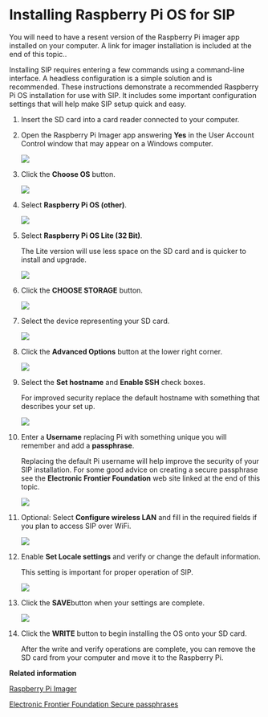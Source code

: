 # Installing Raspberry Pi OS for SIP

You will need to have a resent version of the Raspberry Pi imager app installed on your computer. A link for imager installation is included at the end of this topic..

Installing SIP requires entering a few commands using a command-line interface. A headless configuration is a simple solution and is recommended. These instructions demonstrate a recommended Raspberry Pi OS installation for use with SIP. It includes some important configuration settings that will help make SIP setup quick and easy.

1.  Insert the SD card into a card reader connected to your computer.

2.  Open the Raspberry Pi Imager app answering **Yes** in the User Account Control window that may appear on a Windows computer.

    ![](./images/Pi_imager-1.png)

3.  Click the **Choose OS** button.

    ![](./images/Pi_imager-2.png)

4.  Select **Raspberry Pi OS \(other\)**.

    ![](./images/Pi_imager-3.png)

5.  Select **Raspberry Pi OS Lite \(32 Bit\)**.

    The Lite version will use less space on the SD card and is quicker to install and upgrade.

    ![](./images/Pi_imager-4.png)

6.  Click the **CHOOSE STORAGE** button.

    ![](./images/Pi_imager-5.png)

7.  Select the device representing your SD card.

    ![](./images/Pi_imager-6.png)

8.  Click the **Advanced Options** button at the lower right corner.

    ![](./images/Pi_imager-7.png)

9.  Select the **Set hostname** and **Enable SSH** check boxes.

    For improved security replace the default hostname with something that describes your set up.

    ![](./images/Pi_imager-8.png)

10. Enter a **Username** replacing Pi with something unique you will remember and add a **passphrase**.

    Replacing the default Pi username will help improve the security of your SIP installation. For some good advice on creating a secure passphrase see the **Electronic Frontier Foundation** web site linked at the end of this topic.

    ![](./images/Pi_imager-9.png)

11. Optional: Select **Configure wireless LAN** and fill in the required fields if you plan to access SIP over WiFi.

    ![](./images/Pi_imager-10.png)

12. Enable **Set Locale settings** and verify or change the default information.

    This setting is important for proper operation of SIP.

    ![](./images/Pi_imager-11.png)

13. Click the **SAVE**button when your settings are complete.

    ![](./images/Pi_imager-12.png)

14. Click the **WRITE** button to begin installing the OS onto your SD card.

    After the write and verify operations are complete, you can remove the SD card from your computer and move it to the Raspberry Pi.


**Related information**  


[Raspberry Pi Imager](https://www.raspberrypi.com/software/)

[Electronic Frontier Foundation Secure passphrases](https://www.eff.org/dice)
